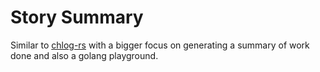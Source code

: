 # Story Summary

Similar to [chlog-rs](https://github.com/rafasf/chlog-rs) with a bigger focus on
generating a summary of work done and also a golang playground.
